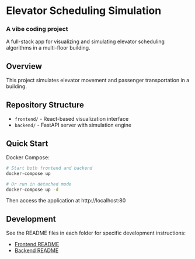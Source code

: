 # Elevator Scheduling Simulation

### A vibe coding project

A full-stack app for visualizing and simulating elevator scheduling algorithms in a multi-floor building.

## Overview

This project simulates elevator movement and passenger transportation in a building.

## Repository Structure

- `frontend/` - React-based visualization interface
- `backend/` - FastAPI server with simulation engine

## Quick Start

Docker Compose:

```bash
# Start both frontend and backend
docker-compose up

# Or run in detached mode
docker-compose up -d
```

Then access the application at http://localhost:80

## Development

See the README files in each folder for specific development instructions:

- [Frontend README](./frontend/README.md)
- [Backend README](./backend/README.md)
